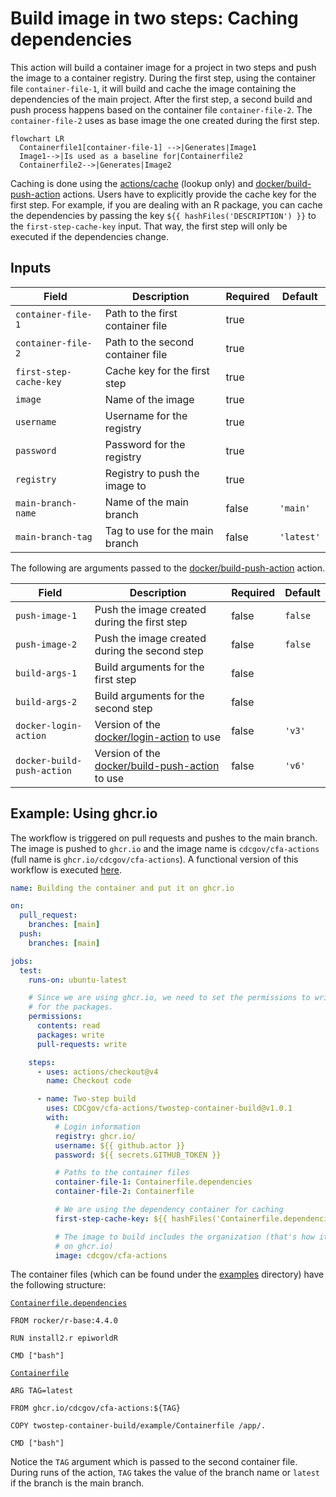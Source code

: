 # Build image in two steps: Caching dependencies

This action will build a container image for a project in two steps and push the image to a container registry. During the first step, using the container file `container-file-1`, it will build and cache the image containing the dependencies of the main project. After the first step, a second build and push process happens based on the container file `container-file-2`. The `container-file-2` uses as base image the one created during the first step.

```mermaid
flowchart LR
  Containerfile1[container-file-1] -->|Generates|Image1
  Image1-->|Is used as a baseline for|Containerfile2
  Containerfile2-->|Generates|Image2
```

Caching is done using the [actions/cache](https://github.com/actions/cache/tree/v4) (lookup only) and [docker/build-push-action](https://github.com/docker/build-push-action) actions. Users have to explicitly provide the cache key for the first step. For example, if you are dealing with an R package, you can cache the dependencies by passing the key `${{ hashFiles('DESCRIPTION') }}` to the `first-step-cache-key` input. That way, the first step will only be executed if the dependencies change.

## Inputs

| Field | Description | Required | Default |
|-------|-------------|----------|---------|
| `container-file-1` | Path to the first container file | true | |
| `container-file-2` | Path to the second container file | true | |
| `first-step-cache-key` | Cache key for the first step | true | |
| `image` | Name of the image | true | |
| `username` | Username for the registry | true |  |
| `password` | Password for the registry | true |  |
| `registry` | Registry to push the image to | true |  |
| `main-branch-name` | Name of the main branch | false | `'main'` |
| `main-branch-tag` | Tag to use for the main branch | false | `'latest'` |

The following are arguments passed to the [docker/build-push-action](https://github.com/docker/build-push-action) action.

| Field | Description | Required | Default |
|-------|-------------|----------|---------|
| `push-image-1` | Push the image created during the first step | false | `false` |
| `push-image-2` | Push the image created during the second step | false | `false` |
| `build-args-1` | Build arguments for the first step | false | |
| `build-args-2` | Build arguments for the second step | false | |
| `docker-login-action` | Version of the [docker/login-action](https://github.com/docker/login-action) to use | false | `'v3'` |
| `docker-build-push-action` | Version of the [docker/build-push-action](https://github.com/docker/build-push-action) to use | false | `'v6'` |


## Example: Using ghcr.io

The workflow is triggered on pull requests and pushes to the main branch. The image is pushed to `ghcr.io` and the image name is `cdcgov/cfa-actions` (full name is `ghcr.io/cdcgov/cfa-actions`). A functional version of this workflow is executed [here](../.github/workflows/test-twostep-container-build.yml).

```yaml
name: Building the container and put it on ghcr.io

on:
  pull_request:
    branches: [main]
  push:
    branches: [main]

jobs:
  test:
    runs-on: ubuntu-latest

    # Since we are using ghcr.io, we need to set the permissions to write
    # for the packages.
    permissions:
      contents: read
      packages: write
      pull-requests: write

    steps:
      - uses: actions/checkout@v4
        name: Checkout code

      - name: Two-step build
        uses: CDCgov/cfa-actions/twostep-container-build@v1.0.1
        with:
          # Login information
          registry: ghcr.io/
          username: ${{ github.actor }}
          password: ${{ secrets.GITHUB_TOKEN }}

          # Paths to the container files
          container-file-1: Containerfile.dependencies
          container-file-2: Containerfile

          # We are using the dependency container for caching
          first-step-cache-key: ${{ hashFiles('Containerfile.dependencies') }}

          # The image to build includes the organization (that's how it is
          # on ghcr.io)
          image: cdcgov/cfa-actions

```

The container files (which can be found under the [examples](examples) directory) have the following structure:

[`Containerfile.dependencies`](examples/Containerfile.dependencies)

```Containerfile
FROM rocker/r-base:4.4.0

RUN install2.r epiworldR

CMD ["bash"]
```

[`Containerfile`](examples/Containerfile)

```Containerfile
ARG TAG=latest

FROM ghcr.io/cdcgov/cfa-actions:${TAG}

COPY twostep-container-build/example/Containerfile /app/.

CMD ["bash"]
```

Notice the `TAG` argument which is passed to the second container file. During runs of the action, `TAG` takes the value of the branch name or `latest` if the branch is the main branch.